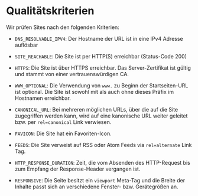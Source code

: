 # Qualitätskriterien

Wir prüfen Sites nach den folgenden Kriterien:

- `DNS_RESOLVABLE_IPV4`: Der Hostname der URL ist in eine IPv4 Adresse auflösbar

- `SITE_REACHABLE`: Die Site ist per HTTP(S) erreichbar (Status-Code 200)

- `HTTPS`: Die Site ist über HTTPS erreichbar. Das Server-Zertifikat ist gültig und stammt von einer vertrauenswürdigen CA.

- `WWW_OPTIONAL`: Die Verwendung von `www.` zu Beginn der Startseiten-URL ist optional. Die Site ist sowohl mit als auch ohne dieses Präfix im Hostnamen erreichbar.

- `CANONICAL_URL`: Bei mehreren möglichen URLs, über die auf die Site zugegriffen werden kann, wird auf eine kanonische URL weiter geleitet bzw. per `rel=canonical` Link verwiesen.

- `FAVICON`: Die Site hat ein Favoriten-Icon.

- `FEEDS`: Die Site verweist auf RSS oder Atom Feeds via `rel=alternate` Link Tag.

- `HTTP_RESPONSE_DURATION`: Zeit, die vom Absenden des HTTP-Request bis zum Empfang der Response-Header vergangen ist.

- `RESPONSIVE`: Die Seite besitzt ein `viewport` Meta-Tag und die Breite der Inhalte passt sich an verschiedene Fenster- bzw. Gerätegrößen an.
